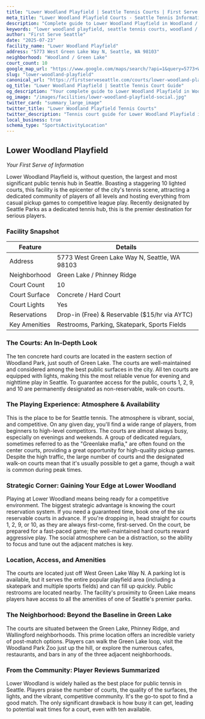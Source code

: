 ```yaml
---
title: "Lower Woodland Playfield | Seattle Tennis Courts | First Serve Seattle"
meta_title: "Lower Woodland Playfield Courts - Seattle Tennis Information & Reviews"
description: "Complete guide to Lower Woodland Playfield in Woodland / Green Lake, Seattle. Court details, amenities, local tips, and reviews for tennis players in Seattle, WA."
keywords: "lower woodland playfield, seattle tennis courts, woodland / green lake tennis, tennis courts near me, seattle tennis, 98103 tennis courts, public tennis courts seattle, outdoor tennis courts"
author: "First Serve Seattle"
date: "2025-07-23"
facility_name: "Lower Woodland Playfield"
address: "5773 West Green Lake Way N, Seattle, WA 98103"
neighborhood: "Woodland / Green Lake"
court_count: 10
google_map_url: "https://www.google.com/maps/search/?api=1&query=5773+West+Green+Lake+Way+N%2C+Seattle%2C+WA+98103"
slug: "lower-woodland-playfield"
canonical_url: "https://firstserveseattle.com/courts/lower-woodland-playfield"
og_title: "Lower Woodland Playfield | Seattle Tennis Court Guide"
og_description: "Your complete guide to Lower Woodland Playfield in Woodland / Green Lake. Court conditions, amenities, and local tennis insights."
og_image: "/images/facilities/lower-woodland-playfield-social.jpg"
twitter_card: "summary_large_image"
twitter_title: "Lower Woodland Playfield Tennis Courts"
twitter_description: "Tennis court guide for Lower Woodland Playfield in Woodland / Green Lake, Seattle"
local_business: true
schema_type: "SportsActivityLocation"
---
```


## Lower Woodland Playfield

*Your First Serve of Information*

Lower Woodland Playfield is, without question, the largest and most significant public tennis hub in Seattle. Boasting a staggering 10 lighted courts, this facility is the epicenter of the city's tennis scene, attracting a dedicated community of players of all levels and hosting everything from casual pickup games to competitive league play. Recently designated by Seattle Parks as a dedicated tennis hub, this is the premier destination for serious players.   

### Facility Snapshot

| Feature | Details |
|---------|----------|
| Address | 5773 West Green Lake Way N, Seattle, WA 98103 |
| Neighborhood | Green Lake / Phinney Ridge |
| Court Count | 10 |
| Court Surface | Concrete / Hard Court |
| Court Lights | Yes |
| Reservations | Drop-in (Free) & Reservable ($15/hr via AYTC) |
| Key Amenities | Restrooms, Parking, Skatepark, Sports Fields |

### The Courts: An In-Depth Look

The ten concrete hard courts are located in the eastern section of Woodland Park, just south of Green Lake. The courts are well-maintained and considered among the best public surfaces in the city. All ten courts are equipped with lights, making this the most reliable venue for evening and nighttime play in Seattle. To guarantee access for the public, courts 1, 2, 9, and 10 are permanently designated as non-reservable, walk-on courts.   

### The Playing Experience: Atmosphere & Availability

This is the place to be for Seattle tennis. The atmosphere is vibrant, social, and competitive. On any given day, you'll find a wide range of players, from beginners to high-level competitors. The courts are almost always busy, especially on evenings and weekends. A group of dedicated regulars, sometimes referred to as the "Greenlake mafia," are often found on the center courts, providing a great opportunity for high-quality pickup games. Despite the high traffic, the large number of courts and the designated walk-on courts mean that it's usually possible to get a game, though a wait is common during peak times.   

### Strategic Corner: Gaining Your Edge at Lower Woodland

Playing at Lower Woodland means being ready for a competitive environment. The biggest strategic advantage is knowing the court reservation system. If you need a guaranteed time, book one of the six reservable courts in advance. If you're dropping in, head straight for courts 1, 2, 9, or 10, as they are always first-come, first-served. On the court, be prepared for a fast-paced game; the well-maintained hard courts reward aggressive play. The social atmosphere can be a distraction, so the ability to focus and tune out the adjacent matches is key.   

### Location, Access, and Amenities

The courts are located just off West Green Lake Way N. A parking lot is available, but it serves the entire popular playfield area (including a skatepark and multiple sports fields) and can fill up quickly. Public restrooms are located nearby. The facility's proximity to Green Lake means players have access to all the amenities of one of Seattle's premier parks.   

### The Neighborhood: Beyond the Baseline in Green Lake

The courts are situated between the Green Lake, Phinney Ridge, and Wallingford neighborhoods. This prime location offers an incredible variety of post-match options. Players can walk the Green Lake loop, visit the Woodland Park Zoo just up the hill, or explore the numerous cafes, restaurants, and bars in any of the three adjacent neighborhoods.   

### From the Community: Player Reviews Summarized

Lower Woodland is widely hailed as the best place for public tennis in Seattle. Players praise the number of courts, the quality of the surfaces, the lights, and the vibrant, competitive community. It's the go-to spot to find a good match. The only significant drawback is how busy it can get, leading to potential wait times for a court, even with ten available.
